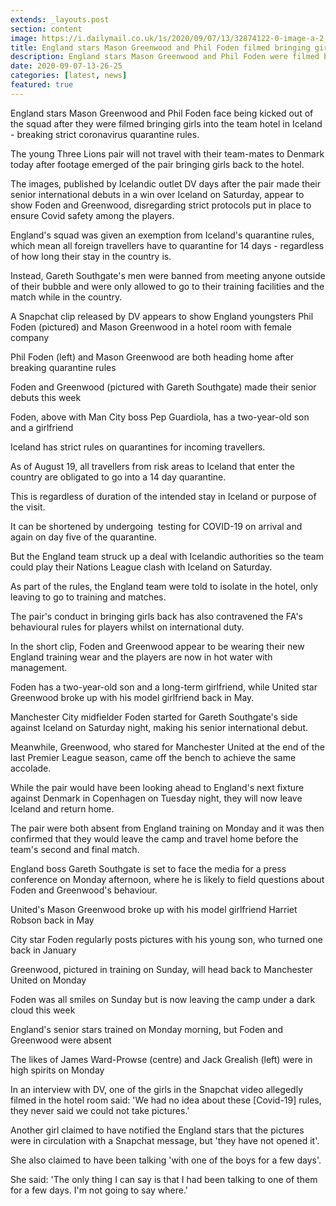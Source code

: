 ```yaml
---
extends: _layouts.post
section: content
image: https://i.dailymail.co.uk/1s/2020/09/07/13/32874122-0-image-a-2_1599480253514.jpg 
title: England stars Mason Greenwood and Phil Foden filmed bringing girls into team hotel in Iceland 
description: England stars Mason Greenwood and Phil Foden were filmed bringing girls back to their hotel in Iceland. Footage emerged days after the pair made their international debuts. 
date: 2020-09-07-13-26-25 
categories: [latest, news] 
featured: true 
--- 
```

England stars Mason Greenwood and Phil Foden face being kicked out of the squad after they were filmed bringing girls into the team hotel in Iceland - breaking strict coronavirus quarantine rules. 

The young Three Lions pair will not travel with their team-mates to Denmark today after footage emerged of the pair bringing girls back to the hotel.

The images, published by Icelandic outlet DV days after the pair made their senior international debuts in a win over Iceland on Saturday, appear to show Foden and Greenwood, disregarding strict protocols put in place to ensure Covid safety among the players. 

England's squad was given an exemption from Iceland's quarantine rules, which mean all foreign travellers have to quarantine for 14 days - regardless of how long their stay in the country is.

Instead, Gareth Southgate's men were banned from meeting anyone outside of their bubble and were only allowed to go to their training facilities and the match while in the country. 

A Snapchat clip released by DV appears to show England youngsters Phil Foden (pictured) and Mason Greenwood in a hotel room with female company

Phil Foden (left) and Mason Greenwood are both heading home after breaking quarantine rules

Foden and Greenwood (pictured with Gareth Southgate) made their senior debuts this week

Foden, above with Man City boss Pep Guardiola, has a two-year-old son and a girlfriend 

Iceland has strict rules on quarantines for incoming travellers.

As of August 19, all travellers from risk areas to Iceland that enter the country are obligated to go into a 14 day quarantine.

This is regardless of duration of the intended stay in Iceland or purpose of the visit. 

It can be shortened by undergoing  testing for COVID-19 on arrival and again on day five of the quarantine.

But the England team struck up a deal with Icelandic authorities so the team could play their Nations League clash with Iceland on Saturday.

As part of the rules, the England team were told to isolate in the hotel, only leaving to go to training and matches.

The pair's conduct in bringing girls back has also contravened the FA's behavioural rules for players whilst on international duty.

In the short clip, Foden and Greenwood appear to be wearing their new England training wear and the players are now in hot water with management.

Foden has a two-year-old son and a long-term girlfriend, while United star Greenwood broke up with his model girlfriend back in May. 

Manchester City midfielder Foden started for Gareth Southgate's side against Iceland on Saturday night, making his senior international debut.

Meanwhile, Greenwood, who stared for Manchester United at the end of the last Premier League season, came off the bench to achieve the same accolade.

While the pair would have been looking ahead to England's next fixture against Denmark in Copenhagen on Tuesday night, they will now leave Iceland and return home.

The pair were both absent from England training on Monday and it was then confirmed that they would leave the camp and travel home before the team's second and final match.

England boss Gareth Southgate is set to face the media for a press conference on Monday afternoon, where he is likely to field questions about Foden and Greenwood's behaviour. 

United's Mason Greenwood broke up with his model girlfriend Harriet Robson back in May

City star Foden regularly posts pictures with his young son, who turned one back in January

Greenwood, pictured in training on Sunday, will head back to Manchester United on Monday

Foden was all smiles on Sunday but is now leaving the camp under a dark cloud this week

England's senior stars trained on Monday morning, but Foden and Greenwood were absent

The likes of James Ward-Prowse (centre) and Jack Grealish (left) were in high spirits on Monday

In an interview with DV, one of the girls in the Snapchat video allegedly filmed in the hotel room said: 'We had no idea about these [Covid-19] rules, they never said we could not take pictures.'

Another girl claimed to have notified the England stars that the pictures were in circulation with a Snapchat message, but 'they have not opened it'.

She also claimed to have been talking 'with one of the boys for a few days'.

She said: 'The only thing I can say is that I had been talking to one of them for a few days. I'm not going to say where.'

